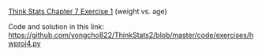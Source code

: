 [Think Stats Chapter 7 Exercise 1](http://greenteapress.com/thinkstats2/html/thinkstats2008.html#toc70) (weight vs. age)

Code and solution in this link:
https://github.com/yongcho822/ThinkStats2/blob/master/code/exercises/hwproj4.py
